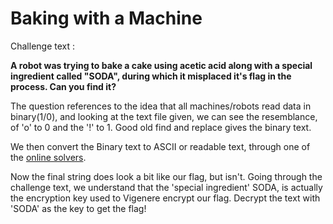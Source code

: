 # Baking with a Machine

Challenge text :

**A robot was trying to bake a cake using acetic acid along with a special ingredient called "SODA", during which it misplaced it's flag in the process. Can you find it?**

The question references to the idea that all machines/robots read data in binary(1/0), and looking at the text file given, we can see the resemblance, of 'o' to 0 and the '!' to 1.
Good old find and replace gives the binary text.

We then convert the Binary text to ASCII or readable text, through one of the [online solvers](https://binarytotext.net/).

Now the final string does look a bit like our flag, but isn't. Going through the challenge text, we understand that the 'special ingredient' SODA, is actually the encryption key used to Vigenere encrypt our flag. 
Decrypt the text with 'SODA' as the key to get the flag!
